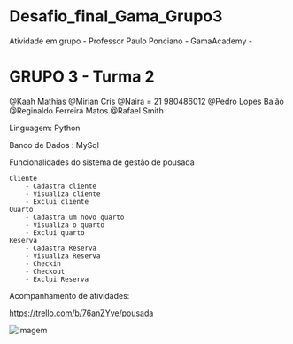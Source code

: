 # Desafio_final_Gama_Grupo3
 Atividade em grupo -  Professor Paulo Ponciano - GamaAcademy -
# GRUPO 3 - Turma 2
@Kaah Mathias
@Mirian Cris
@Naira = 21 980486012
@Pedro Lopes Baião
@Reginaldo Ferreira Matos
@Rafael Smith

Linguagem: Python


Banco de Dados : MySql

Funcionalidades do sistema de gestão de pousada	

	Cliente
		- Cadastra cliente 
		- Visualiza cliente
		- Exclui cliente 		
	Quarto
		- Cadastra um novo quarto
		- Visualiza o quarto 
		- Exclui quarto 
	Reserva
		- Cadastra Reserva
		- Visualiza Reserva
		- Checkin
		- Checkout
		- Exclui Reserva
  
Acompanhamento de atividades:

https://trello.com/b/76anZYve/pousada







![imagem](https://user-images.githubusercontent.com/92062517/138010765-8702cf91-e318-4a32-b641-586eed2276b1.jpg)
